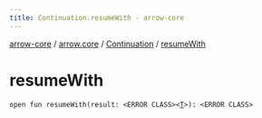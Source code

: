 ```yaml
---
title: Continuation.resumeWith - arrow-core
---
```


[arrow-core](../../index.html) / [arrow.core](../index.html) / [Continuation](index.html) / [resumeWith](./resume-with.html)

# resumeWith

`open fun resumeWith(result: <ERROR CLASS><`[`T`](index.html#T)`>): <ERROR CLASS>`